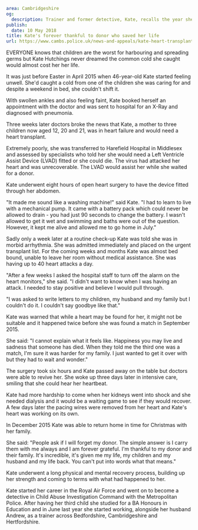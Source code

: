 ```yaml
area: Cambridgeshire
og:
  description: Trainer and former detective, Kate, recalls the year she almost lost her life.
publish:
  date: 10 May 2018
title: Kate's forever thankful to donor who saved her life
url: https://www.cambs.police.uk/news-and-appeals/kate-heart-transplant
```

EVERYONE knows that children are the worst for harbouring and spreading germs but Kate Hutchings never dreamed the common cold she caught would almost cost her her life.

It was just before Easter in April 2015 when 46-year-old Kate started feeling unwell. She'd caught a cold from one of the children she was caring for and despite a weekend in bed, she couldn't shift it.

With swollen ankles and also feeling faint, Kate booked herself an appointment with the doctor and was sent to hospital for an X-Ray and diagnosed with pneumonia.

Three weeks later doctors broke the news that Kate, a mother to three children now aged 12, 20 and 21, was in heart failure and would need a heart transplant.

Extremely poorly, she was transferred to Harefield Hospital in Middlesex and assessed by specialists who told her she would need a Left Ventricle Assist Device (LVAD) fitted or she could die. The virus had attacked her heart and was unrecoverable. The LVAD would assist her while she waited for a donor.

Kate underwent eight hours of open heart surgery to have the device fitted through her abdomen.

"It made me sound like a washing machine!" said Kate. "I had to learn to live with a mechanical pump. It came with a battery pack which could never be allowed to drain - you had just 90 seconds to change the battery. I wasn't allowed to get it wet and swimming and baths were out of the question. However, it kept me alive and allowed me to go home in July."

Sadly only a week later at a routine check-up Kate was told she was in morbid arrhythmia. She was admitted immediately and placed on the urgent transplant list. For the coming weeks and months Kate was almost bed bound, unable to leave her room without medical assistance. She was having up to 40 heart attacks a day.

"After a few weeks I asked the hospital staff to turn off the alarm on the heart monitors," she said. "I didn't want to know when I was having an attack. I needed to stay positive and believe I would pull through.

"I was asked to write letters to my children, my husband and my family but I couldn't do it. I couldn't say goodbye like that."

Kate was warned that while a heart may be found for her, it might not be suitable and it happened twice before she was found a match in September 2015.

She said: "I cannot explain what it feels like. Happiness you may live and sadness that someone has died. When they told me the third one was a match, I'm sure it was harder for my family. I just wanted to get it over with but they had to wait and wonder."

The surgery took six hours and Kate passed away on the table but doctors were able to revive her. She woke up three days later in intensive care, smiling that she could hear her heartbeat.

Kate had more hardship to come when her kidneys went into shock and she needed dialysis and it would be a waiting game to see if they would recover. A few days later the pacing wires were removed from her heart and Kate's heart was working on its own.

In December 2015 Kate was able to return home in time for Christmas with her family.

She said: "People ask if I will forget my donor. The simple answer is I carry them with me always and I am forever grateful. I'm thankful to my donor and their family. It's incredible, it's given me my life, my children and my husband and my life back. You can't put into words what that means."

Kate underwent a long physical and mental recovery process, building up her strength and coming to terms with what had happened to her.

Kate started her career in the Royal Air Force and went on to become a detective in Child Abuse Investigation Command with the Metropolitan Police. After having her third child she studied for a BA Honours in Education and in June last year she started working, alongside her husband Andrew, as a trainer across Bedfordshire, Cambridgeshire and Hertfordshire.
